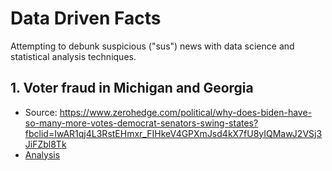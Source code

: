 # Data Driven Facts
Attempting to debunk suspicious ("sus") news with data science and statistical analysis techniques. 

## 1. Voter fraud in Michigan and Georgia
* Source: https://www.zerohedge.com/political/why-does-biden-have-so-many-more-votes-democrat-senators-swing-states?fbclid=IwAR1qj4L3RstEHmxr_FIHkeV4GPXmJsd4kX7fU8yIQMawJ2VSj3JiFZbl8Tk
* [Analysis](https://github.com/fhoang7/data-facts/blob/main/Blank%20Ballot%20Analysis.ipynb)
